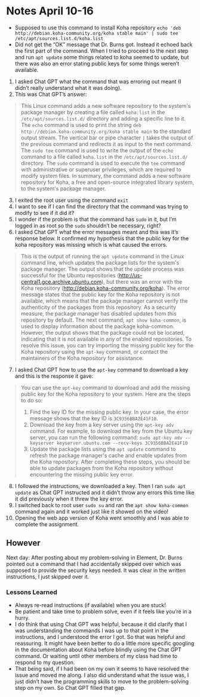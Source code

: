 # Notes April 10-16

- Supposed to use this command to install Koha repository
`echo 'deb http://debian.koha-community.org/koha stable main' | sudo tee /etc/apt/sources.list.d/koha.list`
- Did not get the “OK” message that Dr. Burns got. Instead it echoed back the first part of the command. When I tried to proceed to the next step and run `apt update` some things related to koha seemed to update, but there was also an error stating public keys for some things weren’t available. 
1. I asked Chat GPT what the command that was erroring out meant (I didn’t really understand what it was doing). 
2. This was Chat GPT’s answer:
> This Linux command adds a new software repository to the system's package manager by creating a file called `koha.list` in the `/etc/apt/sources.list.d/` directory and adding a specific line to it.
> The `echo` command is used to print the string `deb http://debian.koha-community.org/koha stable main` to the standard output stream. The vertical bar or pipe character `|` takes the output of the previous command and redirects it as input to the next command.
> The `sudo tee` command is used to write the output of the `echo` command to a file called `koha.list` in the `/etc/apt/sources.list.d/` directory. The `sudo` command is used to execute the `tee` command with administrative or superuser privileges, which are required to modify system files.
> In summary, the command adds a new software repository for Koha, a free and open-source integrated library system, to the system's package manager.
3. I exited the root user using the command `exit`
4. I want to see if I can find the directory that the command was trying to modify to see if it did it?
5. I wonder if the problem is that the command has `sudo` in it, but I’m logged in as root so the `sudo` shouldn’t be necessary, right?
6. I asked Chat GPT what the error messages meant and this was it’s response below. It confirmed my hypothesis that the public key for the koha repository was missing which is what caused the errors.
> This is the output of running the `apt update` command in the Linux command line, which updates the package lists for the system's package manager. The output shows that the update process was successful for the Ubuntu repositories (http://us-central1.gce.archive.ubuntu.com), but there was an error with the Koha repository (http://debian.koha-community.org/koha). 
> The error message states that the public key for the Koha repository is not available, which means that the package manager cannot verify the authenticity of the packages from this repository. As a security measure, the package manager has disabled updates from this repository by default.
> The next command, `apt show koha-common`, is used to display information about the package koha-common. However, the output shows that the package could not be located, indicating that it is not available in any of the enabled repositories.
> To resolve this issue, you can try importing the missing public key for the Koha repository using the `apt-key` command, or contact the maintainers of the Koha repository for assistance.
7. I asked Chat GPT how to use the `apt-key` command to download a key and this is the response it gave:
>You can use the `apt-key` command to download and add the missing public key for the Koha repository to your system. Here are the steps to do so:
> 1. Find the key ID for the missing public key. In your case, the error message shows that the key ID is `3C9356BBA2E41F10`.
> 2. Download the key from a key server using the `apt-key adv` command. For example, to download the key from the Ubuntu key server, you can run the following command:
>`sudo apt-key adv --keyserver keyserver.ubuntu.com --recv-keys 3C9356BBA2E41F10`
> 3. Update the package lists using the `apt update` command to refresh the package manager's cache and enable updates from the Koha repository.
> After completing these steps, you should be able to update packages from the Koha repository without encountering the missing public key error.

8. I followed the instructions, we downloaded a key. Then I ran `sudo apt update` as Chat GPT instructed and it didn’t throw any errors this time like it did previously when it threw the key error.
9. I switched back to root user `sudo su` and ran the `apt show koha-common` command again and it worked just like it showed on the video!
10. Opening the web app version of Koha went smoothly and I was able to complete the assignment.

## However

Next day: After posting about my problem-solving in Element, Dr. Burns pointed out a command that I had accidentally skipped over which was supposed to provide the security keys needed.  It was clear in the written instructions, I just skipped over it.  

### Lessons Learned
- Always re-read instructions (if available) when you are stuck!
- Be patient and take time to problem solve, even if it feels like you’re in a hurry.
- I do think that using Chat GPT was helpful, because it did clarify that I was understanding the commands I was up to that point in the instructions, and I understood the error I got.  So that was helpful and reassuring.  It might have been better to do a little more specific googling in the documentation about Koha before blindly using the Chat GPT command. Or waiting until other members of my class had time to respond to my question. 
- That being said, if I had been on my own it seems to have resolved the issue and moved me along. I also did understand what the issue was, I just didn’t have the programming skills to move to the problem-solving step on my own. So Chat GPT filled that gap. 

 

